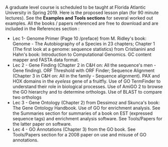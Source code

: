 A graduate level course is scheduled to be taught at Florida Atlantic University in Spring 2019. Here is the proposed lesson plan (for 90 minute lectures). See the **Examples and Tools sections** for several worked out examples. All the books / papers referenced are free to download and are included in the References section :

* Lec 1- Genome Primer (Page 10 /preface) from M. Ridley's book: Genome - The Autobiography of a Species in 23 chapters; Chapter 1 (The first look at a genome: sequence statistics) from Cristianini and Hahn's book: Introduction to Computational Genomics. GC content mapper and FASTA data format. 
* Lec 2 - Gene Finding (Chapter 2 in C&H on: All the sequence's men - Gene finding). ORF Threshold with ORF Finder; Sequence Alignment (Chapter 3 in C&H on: All in the family - Sequence alignment). PAX and HOX domains in the *eyeless* gene of a fruitfly. Use of GO TermFinder to understand their role in biological processes. Use of AmiGO 2 to browse the GO hierarchy and to determine orthologs. Use of BLAST to compare two orthologs
* Lec 3 - Gene Ontology (Chapter 2) from Dessimoz and Skunca's book: The Gene Ontology Handbook. Use of GO for enrichment analysis. See the Summaries section for summaries of a book on EST (expressed sequence tags) and enrichment analysis software. See Tools/Papers for the latter paper on software. 
* Lec 4 - GO Annotations (Chapter 3) from the GO book. See Tools/Papers section for a 2008 paper on  use and misuse of GO annotations. 
